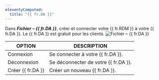 ```yaml
---
eleventyComputed:
  title: "{{ fr.DA }}"
---
```

Dans ***Fichier – {{ fr.DA }}***, créer et connecter votre {{ fr.RDM }} à votre {{ fr.DA }}. Le {{ fr.DA }} est gratuit pour les clients.
![Fichier – {{ fr.DA }}](https://cdnweb.devolutions.net/docs/docs_en_rdm_mac_RDMMac2114.png)

| OPTION             | DESCRIPTION                       |
|--------------------|-----------------------------------|
| Connexion          | Se connecter à votre {{ fr.DA }}. |
| Déconnexion        | Se déconnecter de votre {{ fr.DA }}. |
| Créer {{ fr.DA }}  | Créer un nouveau {{ fr.DA }}.     |